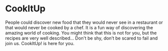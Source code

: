 # CookItUp
People could discover new food that they would never see in a restaurant or that would never be cooked by a chef. It is a fun way of discovering the amazing world of cooking. You might think that this is not for you, but the recipes are very well described… Don't be shy, don’t be scared to fail and join us. CookItUp! is here for you.
